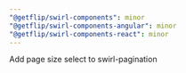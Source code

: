 ```yaml
---
"@getflip/swirl-components": minor
"@getflip/swirl-components-angular": minor
"@getflip/swirl-components-react": minor
---
```


Add page size select to swirl-pagination
